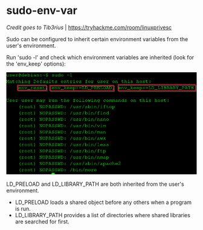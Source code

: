 # sudo-env-var
*Credit goes to Tib3rius* | https://tryhackme.com/room/linuxprivesc

Sudo can be configured to inherit certain environment variables from the user's environment.

Run 'sudo -l' and check which environment variables are inherited (look for the 'env_keep' options):

![Image of sudo -l](https://github.com/kam1n0/sudo-env-var/blob/master/image.png)

LD_PRELOAD and LD_LIBRARY_PATH are both inherited from the user's environment.
* LD_PRELOAD loads a shared object before any others when a program is run.
* LD_LIBRARY_PATH provides a list of directories where shared libraries are searched for first.


